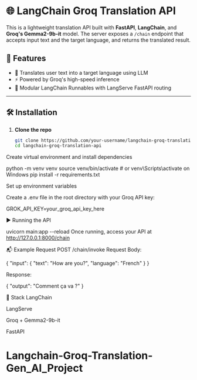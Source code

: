 # 🌐 LangChain Groq Translation API

This is a lightweight translation API built with **FastAPI**, **LangChain**, and **Groq's Gemma2-9b-it** model. The server exposes a `/chain` endpoint that accepts input text and the target language, and returns the translated result.

## 🚀 Features

- 🔁 Translates user text into a target language using LLM
- ⚡ Powered by Groq's high-speed inference
- 🧩 Modular LangChain Runnables with LangServe FastAPI routing

---

## 🛠️ Installation

1. **Clone the repo**
   ```bash
   git clone https://github.com/your-username/langchain-groq-translation-api.git
   cd langchain-groq-translation-api


Create virtual environment and install dependencies


python -m venv venv
source venv/bin/activate  # or venv\Scripts\activate on Windows
pip install -r requirements.txt


Set up environment variables

Create a .env file in the root directory with your Groq API key:


GROK_API_KEY=your_groq_api_key_here

▶️ Running the API

uvicorn main:app --reload
Once running, access your API at http://127.0.0.1:8000/chain


📬 Example Request
POST /chain/invoke
Request Body:

{
  "input": {
    "text": "How are you?",
    "language": "French"
  }
}

Response:

{
  "output": "Comment ça va ?"
}


🧩 Stack
LangChain

LangServe

Groq + Gemma2-9b-it

FastAPI

# Langchain-Groq-Translation-Gen_AI_Project
